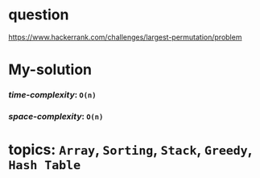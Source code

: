 # question
https://www.hackerrank.com/challenges/largest-permutation/problem

# **My-solution**

### _time-complexity_: `O(n)`
### _space-complexity_: `O(n)`



# topics: `Array`, `Sorting`, `Stack`, `Greedy`, `Hash Table`
